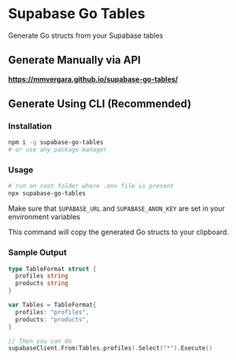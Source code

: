 # Supabase Go Tables

Generate Go structs from your Supabase tables

## Generate Manually via API

**https://mmvergara.github.io/supabase-go-tables/**

## Generate Using CLI (Recommended)

### Installation

```bash
npm i -g supabase-go-tables
# or use any package manager
```

### Usage

```bash
# run on root folder where .env file is present
npx supabase-go-tables
```

Make sure that `SUPABASE_URL` and `SUPABASE_ANON_KEY` are set in your environment variables

This command will copy the generated Go structs to your clipboard.

### Sample Output

```go
type TableFormat struct {
  profiles string
  products string
}

var Tables = TableFormat{
  profiles: "profiles",
  products: "products",
}

// Then you can do
supabaseClient.From(Tables.profiles).Select("*").Execute()
```
